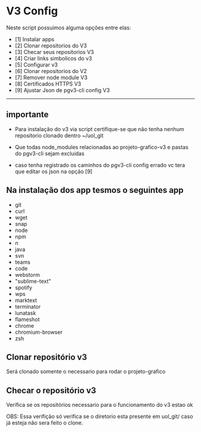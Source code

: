 # V3 Config

Neste script possuimos alguma opções entre elas:

- [1] Instalar apps
- [2] Clonar repositorios do V3
- [3] Checar seus repositorios V3
- [4] Criar links simbolicos do v3
- [5] Configurar v3
- [6] Clonar repositorios do V2
- [7] Remover node module V3
- [8] Certificados HTTPS V3
- [9] Ajustar Json de pgv3-cli config V3


---

## importante
- Para instalação do v3 via script certifique-se que não tenha
nenhum repositorio clonado dentro ~/uol_git

- Que todas node_modules relacionadas ao projeto-grafico-v3 e pastas do pgv3-cli sejam excluidas


- caso tenha registrado os caminhos do pgv3-cli config errado 
vc tera que editar os json na opção [9]


## Na instalação dos app tesmos o seguintes app
- git
- curl
- wget
- snap
- node
- npm
- n
- java
- svn
- teams
- code
- webstorm
- "sublime-text"
- spotify
- wps
- marktext
- terminator
- lunatask
- flameshot
- chrome
- chromium-browser
- zsh


## Clonar repositório v3 

Será clonado somente o necessario para rodar o projeto-grafico

## Checar o repositório v3 

Verifica se os repositórios necessario para o funcionamento do v3 estao ok

OBS: Essa verifição só verifica se o diretorio esta presente em uol_git/ caso já esteja não sera feito o clone.




